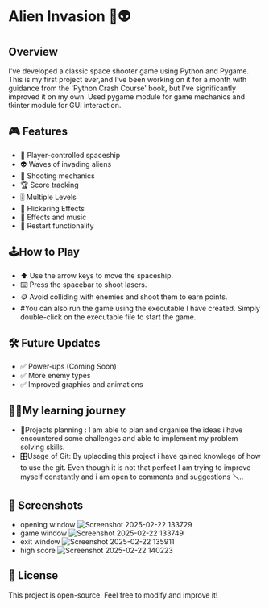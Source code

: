 # Alien Invasion 🚀👽

## Overview
I've developed a classic space shooter game using Python and Pygame. This is my first project ever,and I've been working on it for a month with guidance 
from the 'Python Crash Course' book, but I've significantly improved it on my own. Used pygame module for game mechanics and tkinter module for GUI interaction.


## 🎮 Features
- 🚀 Player-controlled spaceship
- 👽 Waves of invading aliens
- 🔫 Shooting mechanics
- 🏆 Score tracking
- 🎚️ Multiple Levels
- 🔦 Flickering Effects
- 🎼 Effects and music
- 🔄 Restart functionality


## 🕹️How to Play
- ⬆️ Use the arrow keys to move the spaceship.
- ⌨️ Press the spacebar to shoot lasers.
- 🪙 Avoid colliding with enemies and shoot them to earn points.
- #You can also run the game using the executable I have created. Simply double-click on the executable file to start the game.

## 🛠️ Future Updates
- ✅ Power-ups (Coming Soon)
- ✅ More enemy types
- ✅ Improved graphics and animations


## 👩‍🎓My learning journey
- 📜Projects planning : I am able to plan and organise the ideas i have encountered some challenges and able to implement my problem solving skills.
- 🎛️Usage of Git: By uplaoding this project i have gained knowlege of how to use the git.
Even though it is not that perfect I am trying to improve myself constantly and i am open to comments and suggestions 🪛..

## 📸 Screenshots
- opening window
![Screenshot 2025-02-22 133729](https://github.com/user-attachments/assets/b3719382-ca24-4ff1-89f5-47071d01b79a)
- game window
![Screenshot 2025-02-22 133749](https://github.com/user-attachments/assets/9711caae-84c1-43df-be30-b17556964598)
- exit window
![Screenshot 2025-02-22 135911](https://github.com/user-attachments/assets/6ab8739f-2b22-4027-8e13-d9bf37db0cc9)
- high score
![Screenshot 2025-02-22 140223](https://github.com/user-attachments/assets/a1db5b00-489c-4730-b5f5-827ea67c1fba)

  

## 📝 License
This project is open-source. Feel free to modify and improve it!
